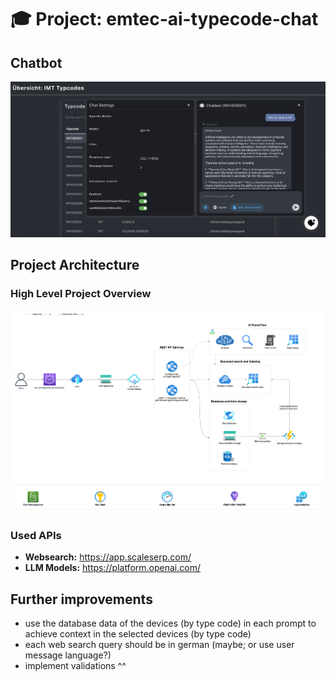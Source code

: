 # 🎓 Project: emtec-ai-typecode-chat

## Chatbot

![Chatbot](resources/assets/IMT-Chatbot.png)

## Project Architecture

### High Level Project Overview

![High-Level Conceptual Architecture of the Project](resources/architecture/concept-architecture-v1.drawio.png)

### Used APIs

- **Websearch:** https://app.scaleserp.com/
- **LLM Models:** https://platform.openai.com/

## Further improvements

- use the database data of the devices (by type code) in each prompt to achieve context in the selected devices (by type code)
- each web search query should be in german (maybe; or use user message language?)
- implement validations ^^

